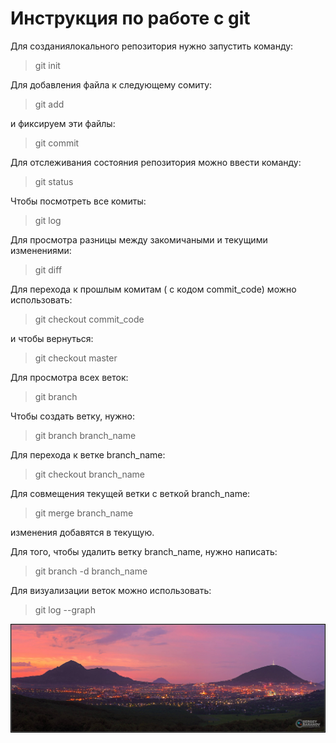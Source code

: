 # Инструкция по работе с git
Для созданиялокального репозитория нужно запустить команду:
>git init

Для добавления файла к следующему сомиту:
> git add

и фиксируем эти файлы:
>git commit

Для отслеживания состояния репозитория можно ввести команду:
>git status

Чтобы посмотреть все комиты:
> git log

Для просмотра разницы между закомичаными и текущими изменениями:
>git diff

Для перехода к прошлым комитам ( с кодом commit_code) можно использовать:
> git checkout commit_code

и чтобы вернуться:
> git checkout master

Для просмотра всех веток:
> git branch

Чтобы создать ветку, нужно:
> git branch branch_name

Для перехода к ветке branch_name:
> git checkout branch_name

Для совмещения текущей ветки с веткой branch_name:
> git merge branch_name

изменения добавятся в текущую.

Для того, чтобы удалить ветку branch_name, нужно написать:
> git branch -d branch_name

Для визуализации веток можно использовать:
> git log --graph

![Вечерний Пятигорск](Pyatigorsk-zakat.jpg)
